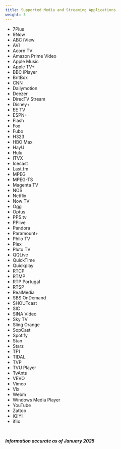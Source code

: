 ```yaml
---
title: Supported Media and Streaming Applications
weight: 3
---
```


- 7Plus
- 9Now
- ABC iView
- AVI
- Acorn TV
- Amazon Prime Video
- Apple Music
- Apple TV+
- BBC iPlayer
- BritBox
- CNN
- Dailymotion
- Deezer
- DirecTV Stream
- Disney+
- EE TV
- ESPN+
- Flash
- Fox
- Fubo
- H323
- HBO Max
- HayU
- Hulu
- ITVX
- Icecast
- Last.fm
- MPEG
- MPEG-TS
- Magenta TV
- NOS
- Netflix
- Now TV
- Ogg
- Optus
- PPS.tv
- PPlive
- Pandora
- Paramount+
- Philo TV
- Plex
- Pluto TV
- QQLive
- QuickTime
- Quickplay
- RTCP
- RTMP
- RTP Portugal
- RTSP
- RealMedia
- SBS OnDemand
- SHOUTcast
- SIC
- SINA Video
- Sky TV
- Sling Orange
- SopCast
- Spotify
- Stan
- Starz
- TF1
- TIDAL
- TVP
- TVU Player
- TvAnts
- VEVO
- Vimeo
- Vix
- Webm
- Windows Media Player
- YouTube
- Zattoo
- iQIYI
- iflix

<br/>

***Information accurate as of January 2025***
